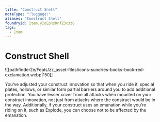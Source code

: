 ```yaml
---
title: "Construct Shell"
noteType: ":luggage:"
aliases: "Construct Shell"
foundryId: Item.yIoEpRzRnfZ3x3zG
tags:
  - Item
---
```


# Construct Shell
![[pathfinder2e/Feats/zz_asset-files/icons-sundries-books-book-red-exclamation.webp|150]]

You've adjusted your construct innovation so that when you ride it, special plates, hollows, or similar form partial barriers around you to add additional protection. You have lesser cover from all attacks when mounted on your construct innovation, not just from attacks where the construct would be in the way. Additionally, if your construct uses an emanation while you're riding on it, such as Explode, you can choose not to be affected by the emanation.
